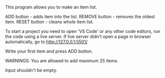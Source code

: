 This program allows you to make an item list.

ADD button - adds item into the list.
REMOVE button - removes the oldest item.
RESET button - cleans whole item list.

To start a project you need to open 'VS Code' or any other code editors, run the code using a live server. If live server didn't open a page in browser automatically, go to http://127.0.0.1:5501/

Write your first item and press ADD button.

WARNINGS:
You are allowed to add maximum 25 items.

Input shouldn't be empty.
